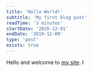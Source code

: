 ```yaml
---
title: 'Hello World!'
subtitle: 'My first blog post'
readTime: '3 minutes'
startDate: '2020-12-01'
endDate: '2019-12-09'
type: 'post'
exists: true
---
```


Hello and welcome to <a href='https://brentchampion.com'>my site</a>.
I